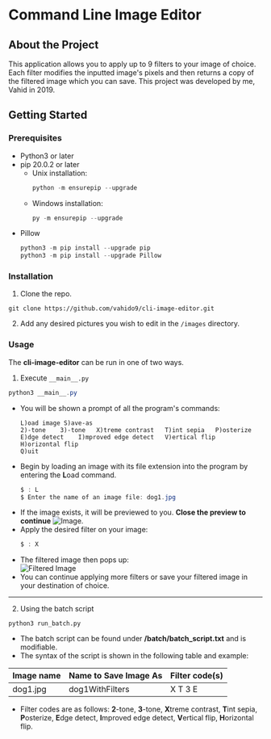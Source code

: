# Command Line Image Editor
## About the Project
This application allows you to apply up to 9 filters to your image of choice. Each filter modifies the inputted image's pixels and then returns a copy of the filtered image which you can save. This project was developed by me, Vahid in 2019.

## Getting Started
### Prerequisites 
- Python3 or later
- pip 20.0.2 or later
	- Unix installation:
		```powershell 
		python -m ensurepip --upgrade
		```	
	- Windows installation: 
		```powershell
		py -m ensurepip --upgrade
		```
- Pillow 
	```powershell
	python3 -m pip install --upgrade pip
	python3 -m pip install --upgrade Pillow
	```
### Installation
1. Clone the repo.
```
git clone https://github.com/vahido9/cli-image-editor.git
```
2. Add any desired pictures you wish to edit in the `/images` directory. 
### Usage
The **cli-image-editor** can be run in one of two ways.
1. Execute `__main__.py`
```powershell
python3 __main__.py
```
- You will be shown a prompt of all the program's commands: 
	```
	L)oad image S)ave-as
	2)-tone    3)-tone   X)treme contrast   T)int sepia   P)osterize
	E)dge detect    I)mproved edge detect   V)ertical flip   H)orizontal flip
	Q)uit
	```
- Begin by loading an image with its file extension into the program by entering the **L**oad command.
	```powershell
	$ : L
	$ Enter the name of an image file: dog1.jpg
	```
- If the image exists, it will be previewed to you. **Close the preview to continue** 
![Image](https://github.com/vahido9/cli-image-editor/blob/main/images/dog1.jpg "Loaded Image"). 
- Apply the desired filter on your image: 
	```powershell
	$ : X
	```
- The filtered image then pops up:   
![Filtered Image](https://github.com/vahido9/cli-image-editor/blob/main/images/extremeContractDog1.jpg "Filtered Image")
- You can continue applying more filters or save your filtered image in your destination of choice.
- - - - - 
2. Using the batch script
```
python3 run_batch.py
```
- The batch script can be found under **/batch/batch_script.txt** and is modifiable.
- The syntax of the script is shown in the following table and example: 

Image name | Name to Save Image As | Filter code(s)
-----------|-----------------------|--------------
dog1.jpg   | dog1WithFilters       | X T 3 E

- Filter codes are as follows: **2**-tone, **3**-tone, **X**treme contrast, **T**int sepia, **P**osterize, **E**dge detect, **I**mproved edge detect, **V**ertical flip, **H**orizontal flip.
